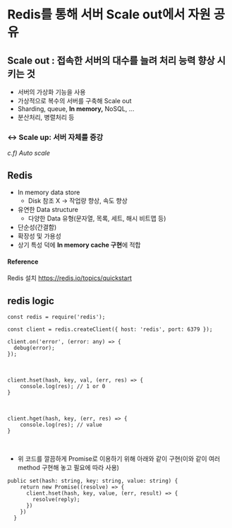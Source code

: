 # Redis를 통해 서버 Scale out에서 자원 공유

## Scale out : 접속한 서버의 대수를 늘려 처리 능력 향상 시키는 것

- 서버의 가상화 기능을 사용
- 가상적으로 복수의 서버를 구축해 Scale out
- Sharding, queue, **In memory,** NoSQL, ...
- 분산처리, 병렬처리 등

### ↔ Scale up: 서버 자체를 증강

*c.f) Auto scale*

## Redis

- In memory data store
    - Disk 참조 X → 작업량 향상, 속도 향상
- 유연한 Data structure
    - 다양한 Data 유형(문자열, 목록, 세트, 해시 비트맵 등)
- 단순성(간결함)
- 확장성 및 가용성
- 상기 특성 덕에 **In memory cache 구현**에 적합

#### Reference
Redis 설치 https://redis.io/topics/quickstart


## redis logic

```
const redis = require('redis');

const client = redis.createClient({ host: 'redis', port: 6379 });

client.on('error', (error: any) => {
  debug(error);
});
```
<br>

```
client.hset(hash, key, val, (err, res) => {
    console.log(res); // 1 or 0
}
```

<br>

```
client.hget(hash, key, (err, res) => {
    console.log(res); // value
}
```

<br>

* 위 코드를 깔끔하게 Promise로 이용하기 위해 아래와 같이 구현(이와 같이 여러 method 구현해 놓고 필요에 따라 사용)
```
public set(hash: string, key: string, value: string) {
    return new Promise((resolve) => {
      client.hset(hash, key, value, (err, result) => {
        resolve(reply);
      })
    })
  }
```

<br>
